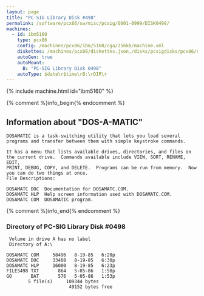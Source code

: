 ```yaml
---
layout: page
title: "PC-SIG Library Disk #498"
permalink: /software/pcx86/sw/misc/pcsig/0001-0999/DISK0498/
machines:
  - id: ibm5160
    type: pcx86
    config: /machines/pcx86/ibm/5160/cga/256kb/machine.xml
    diskettes: /machines/pcx86/diskettes.json,/disks/pcsigdisks/pcx86/diskettes.json
    autoGen: true
    autoMount:
      B: "PC-SIG Library Disk 0498"
    autoType: $date\r$time\rB:\rDIR\r
---
```


{% include machine.html id="ibm5160" %}

{% comment %}info_begin{% endcomment %}

## Information about "DOS-A-MATIC"

    DOSAMATIC is a task-switching utility that lets you load several
    programs and transfer between them with simple keystroke commands.
    
    It has a menu that lists available drives, directories, and files on
    the current drive.  Commands available include VIEW, SORT, RENAME, EDIT,
    PRINT, DEBUG, COPY, and DELETE.  Programs can be run from memory.  Now
    you can do two things at once.
    File Descriptions:
    
    DOSAMATC DOC  Documentation for DOSAMATC.COM.
    DOSAMATC HLP  Help screen information used with DOSAMATC.COM.
    DOSAMATC COM  DOSAMATIC program.
{% comment %}info_end{% endcomment %}


### Directory of PC-SIG Library Disk #0498

     Volume in drive A has no label
     Directory of A:\

    DOSAMATC COM     58496   8-19-85   6:20p
    DOSAMATC DOC     33408   8-19-85   6:30p
    DOSAMATC HLP     16000   8-19-85   6:23p
    FILES498 TXT       864   5-05-86   1:50p
    GO       BAT       576   5-05-86   1:53p
            5 file(s)     109344 bytes
                           49152 bytes free
